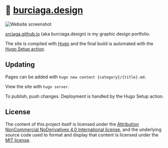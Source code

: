 # 🎨 [burciaga.design](https://burciaga.design/)

![Website screenshot](https://imgur.com/Do6ewOe.png)

[srciaga.github.io](https://srciaga.github.io/) (aka burciaga.design) is my graphic design portfolio.

The site is compiled with [Hugo](https://gohugo.io/) and the final build is automated with the [Hugo Setup action](https://github.com/marketplace/actions/hugo-setup).

## Updating

Pages can be added with `hugo new content {category}/{title}.md`.

View the site with `hugo server`.

To publish, push changes. Deployment is handled by the Hugo Setup action.

## License

The content of this project itself is licensed under the [Attribution NonCommercial NoDerivatives 4.0 International license](https://creativecommons.org/licenses/by-nc-nd/4.0/), and the underlying source code used to format and display that content is licensed under the [MIT license](LICENSE.md).
